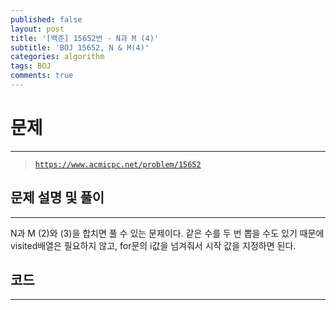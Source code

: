 ```yaml
---
published: false
layout: post
title: '[백준] 15652번 - N과 M (4)'
subtitle: 'BOJ 15652, N & M(4)'
categories: algorithm
tags: BOJ
comments: true
---
```

# **문제**
---
> [`https://www.acmicpc.net/problem/15652`](https://www.acmicpc.net/problem/15652)

## **문제 설명 및 풀이**
---
N과 M (2)와 (3)을 합치면 풀 수 있는 문제이다. 같은 수를 두 번 뽑을 수도 있기 때문에 visited배열은 필요하지 않고, for문의 i값을 넘겨줘서 시작 값을 지정하면 된다.


## **코드**
---
<script src="https://gist.github.com/sundongkim-dev/efe05b198a27d4ea280262566777940a.js"></script>
